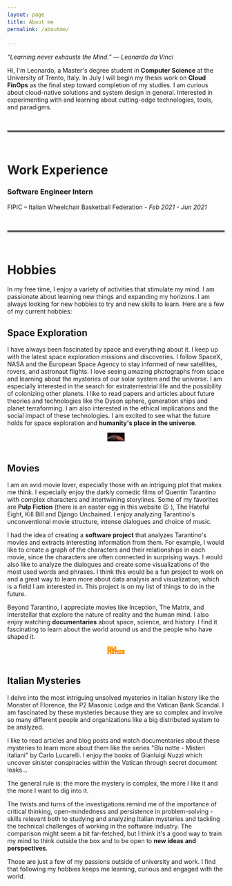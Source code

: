 ```yaml
---
layout: page
title: About me
permalink: /aboutme/

---
```

<i>“Learning never exhausts the Mind.” — Leonardo da Vinci</i>

Hi, I'm Leonardo, a Master's degree student in **Computer Science** at the University of Trento, Italy.
In July I will begin my thesis work on **Cloud FinOps** as the final step toward completion of my studies.
I am curious about cloud-native solutions and system design in general. Interested in experimenting with and learning about cutting-edge technologies, tools, and paradigms.

<br>
<hr style="border:2px solid gray"> 
<br>

# Work Experience

### Software Engineer Intern

FIPIC – Italian Wheelchair Basketball Federation - *Feb 2021 - Jun 2021*

<br>
<hr style="border:2px solid gray"> 
<br>

# Hobbies

In my free time, I enjoy a variety of activities that stimulate my mind. I am passionate about learning new things and expanding my horizons. I am always looking for new hobbies to try and new skills to learn. Here are a few of my current hobbies:

## Space Exploration

I have always been fascinated by space and everything about it. I keep up with the latest space exploration missions and discoveries. I follow SpaceX, NASA and the European Space Agency to stay informed of new satellites, rovers, and astronaut flights. I love seeing amazing photographs from space and learning about the mysteries of our solar system and the universe. I am especially interested in the search for extraterrestrial life and the possibility of colonizing other planets. 
I like to read papers and articles about future theories and technologies like the Dyson sphere, generation ships and planet terraforming. I am also interested in the ethical implications and the social impact of these technologies.
I am excited to see what the future holds for space exploration and **humanity's place in the universe**.

<center>
<img src="/assets/img/spacex.jpg" alt="SpaceX" width=40vw height=auto>
</center>

<br>

## Movies

I am an avid movie lover, especially those with an intriguing plot that makes me think. I especially enjoy the darkly comedic films of Quentin Tarantino with complex characters and intertwining storylines. Some of my favorites are **Pulp Fiction** (there is an easter egg in this website 😉 ), The Hateful Eight, Kill Bill and Django Unchained. I enjoy analyzing Tarantino's unconventional movie structure, intense dialogues and choice of music.

I had the idea of creating a **software project** that analyzes Tarantino's movies and extracts interesting information from them. For example, I would like to create a graph of the characters and their relationships in each movie, since the characters are often connected in surprising ways.
I would also like to analyze the dialogues and create some visualizations of the most used words and phrases. I think this would be a fun project to work on and a great way to learn more about data analysis and visualization, which is a field I am interested in.
This project is on my list of things to do in the future.

Beyond Tarantino, I appreciate movies like Inception, The Matrix, and Interstellar that explore the nature of reality and the human mind. I also enjoy watching **documentaries** about space, science, and history. I find it fascinating to learn about the world around us and the people who have shaped it.

<center>
<img src="/assets/img/pulp_fiction_logo.png" alt="Pulp Fiction logo" width=40vw height=auto>
</center>

<br>

## Italian Mysteries

I delve into the most intriguing unsolved mysteries in Italian history like the Monster of Florence, the P2 Masonic Lodge and the Vatican Bank Scandal.
I am fascinated by these mysteries because they are so complex and involve so many different people and organizations like a big distributed system to be analyzed.

I like to read articles and blog posts and watch documentaries about these mysteries to learn more about them like the series "Blu notte - Misteri italiani" by Carlo Lucarelli.
I enjoy the books of Gianluigi Nuzzi which uncover sinister conspiracies within the Vatican through secret document leaks...

The general rule is: the more the mystery is complex, the more I like it and the more I want to dig into it.

The twists and turns of the investigations remind me of the importance of critical thinking, open-mindedness and persistence in problem-solving - skills relevant both to studying and analyzing Italian mysteries and tackling the technical challenges of working in the software industry.
The comparison might seem a bit far-fetched, but I think it's a good way to train my mind to think outside the box and to be open to **new ideas and perspectives**.

Those are just a few of my passions outside of university and work. I find that following my hobbies keeps me learning, curious and engaged with the world. 
